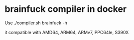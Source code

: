 # brainfuck compiler in docker
Use ./compiler.sh brainfuck -h

it compatible with AMD64, ARM64, ARMv7, PPC64le, S390X
